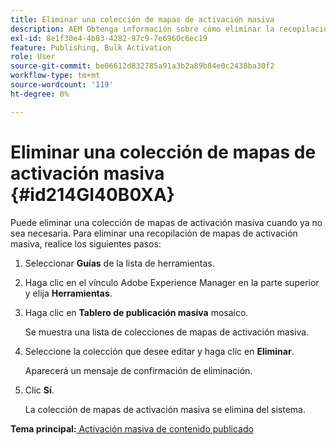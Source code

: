 ```yaml
---
title: Eliminar una colección de mapas de activación masiva
description: AEM Obtenga información sobre cómo eliminar la recopilación de mapas de activación masiva en las Guías de.
exl-id: 8e1f30e4-4b83-4282-97c9-7e6960c6ec19
feature: Publishing, Bulk Activation
role: User
source-git-commit: be06612d832785a91a3b2a89b84e0c2438ba30f2
workflow-type: tm+mt
source-wordcount: '119'
ht-degree: 0%

---
```


# Eliminar una colección de mapas de activación masiva {#id214GI40B0XA}

Puede eliminar una colección de mapas de activación masiva cuando ya no sea necesaria. Para eliminar una recopilación de mapas de activación masiva, realice los siguientes pasos:

1. Seleccionar **Guías** de la lista de herramientas.

1. Haga clic en el vínculo Adobe Experience Manager en la parte superior y elija **Herramientas**.

1. Haga clic en **Tablero de publicación masiva** mosaico.

   Se muestra una lista de colecciones de mapas de activación masiva.

1. Seleccione la colección que desee editar y haga clic en **Eliminar**.

   Aparecerá un mensaje de confirmación de eliminación.

1. Clic **Sí**.

   La colección de mapas de activación masiva se elimina del sistema.


**Tema principal:**[ Activación masiva de contenido publicado](conf-bulk-activation.md)
